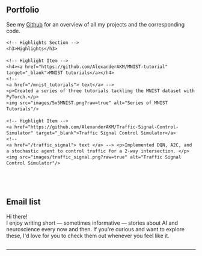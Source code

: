 <div style="display: flex; flex-direction: column;">

  <!-- Portfolio Section -->
  <div style="padding-bottom: 20px;">
    <h2>Portfolio</h2>
    <p>See my <a href="https://github.com/AlexanderAKM" target="_blank">Github</a> for an overview of all my projects and the corresponding code.</p>

    <!-- Highlights Section -->
    <h3>Highlights</h3>

    <!-- Highlight Item -->
    <h4><a href="https://github.com/AlexanderAKM/MNIST-tutorial" target="_blank">MNIST tutorials</a></h4>
    <!--
    <a href="/mnist_tutorials"> text</a> -->
    <p>Created a series of three tutorials tackling the MNIST dataset with PyTorch.</p>
    <img src="images/5x5MNIST.png?raw=true" alt="Series of MNIST Tutorials"/>
    
    <!-- Highlight Item -->
    <a href="https://github.com/AlexanderAKM/Traffic-Signal-Control-Simulator" target="_blank">Traffic Signal Control Simulator</a>
    <!-- 
    <a href="/traffic_signal"> text </a> --> <p>Implemented DQN, A2C, and a stochastic agent to control traffic for a 2-way intersection. </p>
    <img src="images/traffic_signal.png?raw=true" alt="Traffic Signal Control Simulator"/>
  </div>

  <!-- Email List Section -->
  <div style="padding-top: 20px;">
    <h2>Email list</h2>
    <p>Hi there! <br> I enjoy writing short — sometimes informative — stories about AI and neuroscience every now and then. If you're curious and want to explore these, I'd love for you to check them out whenever you feel like it. <br>
    </p>
    <script async data-uid="aefe485e2b" src="https://alexander-muller.ck.page/aefe485e2b/index.js"></script>
  </div>

</div>



<!--
---
[Project 2 Title](/pdf/sample_presentation.pdf)
<img src="images/dummy_thumbnail.jpg?raw=true"/>

---
[Project 3 Title](http://example.com/)
<img src="images/dummy_thumbnail.jpg?raw=true"/>

---

### Category Name 2

- [Project 1 Title](http://example.com/)
- [Project 2 Title](http://example.com/)
- [Project 3 Title](http://example.com/)
- [Project 4 Title](http://example.com/)
- [Project 5 Title](http://example.com/)

---

-->

---
<p style="font-size:11px">
